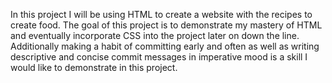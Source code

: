 In this project I will be using HTML to create a website with the recipes to create food. The goal of this project is to demonstrate my mastery of HTML and eventually incorporate CSS into the project later on down the line. Additionally making a habit of committing early and often as well as writing descriptive and concise commit messages in imperative mood is a skill I would like to demonstrate in this project.
